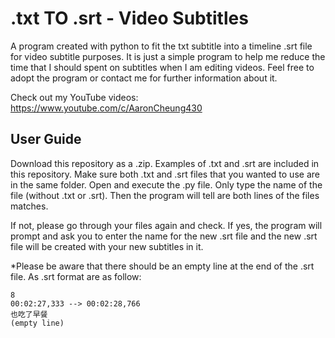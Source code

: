 # .txt TO .srt - Video Subtitles
A program created with python to fit the txt subtitle into a timeline .srt file for video subtitle purposes. It is just a simple program to help me reduce the time that I should spent on subtitles when I am editing videos. Feel free to adopt the program or contact me for further information about it.

Check out my YouTube videos:
https://www.youtube.com/c/AaronCheung430

## User Guide
Download this repository as a .zip. Examples of .txt and .srt are included in this repository. Make sure both .txt and .srt files that you wanted to use are in the same folder.
Open and execute the .py file. Only type the name of the file (without .txt or .srt). Then the program will tell are both lines of the files matches.

If not, please go through your files again and check.
If yes, the program will prompt and ask you to enter the name for the new .srt file and the new .srt file will be created with your new subtitles in it.


\*Please be aware that there should be an empty line at the end of the .srt file. As .srt format are as follow:

```text
8
00:02:27,333 --> 00:02:28,766
也吃了早餐
(empty line)
```
